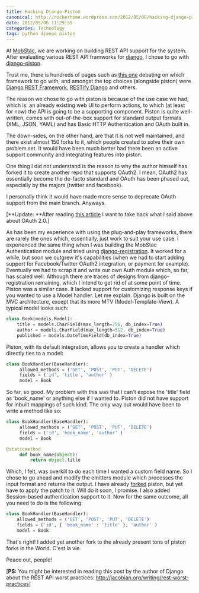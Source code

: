 ```yaml
---
title: Hacking Django-Piston
canonical: http://rockerhome.wordpress.com/2012/05/06/hacking-django-piston/
date: 2012/05/06 11:29:59
categories: Technology
tags: python django piston
---
```

At [MobStac](http://mobstac.com), we are working on building REST API support for the system. After evaluating various REST API framworks for [django](http://djangoproject.com/), I chose to go with [django-piston](https://bitbucket.org/jespern/django-piston/).<span class="more"></span>

Trust me, there is hundreds of pages such as [this one](http://stackoverflow.com/questions/656979/django-and-restful-apis) debating on which framework to go with, and amongst the top choices (alongside piston) were [Django REST Framework](http://django-rest-framework.org/), [RESTify Django](http://code.google.com/p/django-rest-interface/wiki/RestifyDjango) and others. 

The reason we chose to go with piston is because of the use case we had; which is: an already existing web UI to perform actions, to which (at least for now) the API is going to be a supporting component. Piston is quite well-written, comes with out-of-the-box support for standard output formats (XML, JSON, YAML) and has Basic HTTP Authentication and OAuth built in.

The down-sides, on the other hand, are that it is not well maintained, and there exist almost 150 forks to it, which people created to solve their own problem set. It would have been much better had there been an active support community and integrating features into piston.

One thing I did not understand is the reason to why the author himself has forked it to create another repo that supports OAuth2. I mean, OAuth2 has essentially become the de-facto standard and OAuth has been phased out, especially by the majors (twitter and facebook).

I personally think it would have made more sense to deprecate OAuth support from the main branch. Anyways.

[**Update: **After reading [this article](http://hueniverse.com/2012/07/oauth-2-0-and-the-road-to-hell/) I want to take back what I said above about OAuth 2.0.]

As has been my experience with using the plug-and-play frameworks, there are rarely the ones which, essentially, just work to suit your use case. I experienced the same thing when I was building the MobStac Authentication module and tried using [django-registration](https://bitbucket.org/ubernostrum/django-registration/). It worked for a while, but soon we outgrew it's capabilities (when we had to start adding support for Facebook/Twitter OAuth2 integration, or payment for example). Eventually we had to scrap it and write our own Auth module which, so far, has scaled well. Although there are traces of designs from django-registration remaining, which I intend to get rid of at some point of time. Piston was a similar case. It lacked support for customizing response keys if you wanted to use a Model handler. Let me explain. Django is built on the MVC architecture, except that its more MTV (Model-Template-View). A typical model looks such: 

```python
class Book(models.Model):
    title = models.CharField(max_length=256, db_index=True)
    author = models.CharField(max_length=512, db_index=True)
    published = models.DateTimeField(db_index=True)
```

Piston, with its default integration, allows you to create a handler which directly ties to a model:

```python
class BookHandler(BaseHandler):
     allowed_methods = ('GET', 'POST', 'PUT', 'DELETE')
     fields = ('id', 'title', 'author' )
     model = Book
```

So far, so good. My problem with this was that I can't expose the 'title' field as 'book_name' or anything else if I wanted to. Piston did not have support for inbuilt mappings of such kind. The only way out would have been to write a method like so: 

```python
class BookHandler(BaseHandler):
     allowed_methods = ('GET', 'POST', 'PUT', 'DELETE')
     fields = ('id', 'book_name', 'author' )
     model = Book

@staticmethod
     def book_name(object):
         return object.title

```

Which, I felt, was overkill to do each time I wanted a custom field name. So I chose to go ahead and modify the emitters module which processes the input format and returns the output. I have already [forked](https://bitbucket.org/bhashkar/django-piston/) piston, but yet have to apply the patch to it. Will do it soon, I promise. I also added Session-based authentication support to it. Now for the same outcome, all you need to do is the following:

```python
class BookHandler(BaseHandler):
    allowed_methods = ('GET', 'POST', 'PUT', 'DELETE')
    fields = ('id', { 'book_name' : 'title' }, 'author' )
    model = Book
```

That's right! I added yet another fork to the already present tons of piston forks in the World. C'est la vie.

Peace out, people!

[**PS:** You might be interested in reading this post by the author of Django about the REST API worst practices: http://jacobian.org/writing/rest-worst-practices]